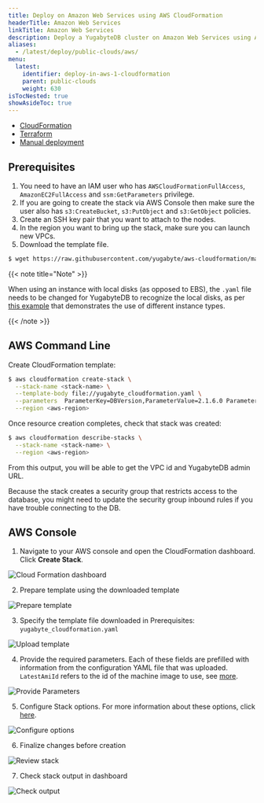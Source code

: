 ```yaml
---
title: Deploy on Amazon Web Services using AWS CloudFormation
headerTitle: Amazon Web Services
linkTitle: Amazon Web Services
description: Deploy a YugabyteDB cluster on Amazon Web Services using AWS CloudFormation
aliases:
  - /latest/deploy/public-clouds/aws/
menu:
  latest:
    identifier: deploy-in-aws-1-cloudformation
    parent: public-clouds
    weight: 630
isTocNested: true
showAsideToc: true
---
```


<ul class="nav nav-tabs-alt nav-tabs-yb">
  <li >
    <a href="/latest/deploy/public-clouds/aws/cloudformation" class="nav-link active">
      <i class="icon-shell"></i>
      CloudFormation
    </a>
  </li>
  <li >
    <a href="/latest/deploy/public-clouds/aws/terraform" class="nav-link">
      <i class="icon-shell"></i>
      Terraform
    </a>
  </li>
  <li>
    <a href="/latest/deploy/public-clouds/aws/manual-deployment" class="nav-link">
      <i class="icon-shell"></i>
      Manual deployment
    </a>
  </li>
</ul>

## Prerequisites

1. You need to have an IAM user who has `AWSCloudFormationFullAccess`, `AmazonEC2FullAccess` and `ssm:GetParameters` privilege.
2. If you are going to create the stack via AWS Console then make sure the user also has `s3:CreateBucket`, `s3:PutObject` and `s3:GetObject` policies.
3. Create an SSH key pair that you want to attach to the nodes.
4. In the region you want to bring up the stack, make sure you can launch new VPCs.  
5. Download the template file.

```sh
$ wget https://raw.githubusercontent.com/yugabyte/aws-cloudformation/master/yugabyte_cloudformation.yaml
```

{{< note title="Note" >}}

When using an instance with local disks (as opposed to EBS), the `.yaml` file needs to be changed for YugabyteDB to recognize the local disks, as per [this example](https://github.com/yugabyte/aws-cloudformation/blob/master/yugabyte_ephemeral_nvme_cloudformation.yaml) that demonstrates the use of different instance types.

{{< /note >}}

## AWS Command Line

Create CloudFormation template:

```sh
$ aws cloudformation create-stack \
  --stack-name <stack-name> \
  --template-body file://yugabyte_cloudformation.yaml \
  --parameters  ParameterKey=DBVersion,ParameterValue=2.1.6.0 ParameterKey=KeyName,ParameterValue=<ssh-key-name> \
  --region <aws-region>
```

Once resource creation completes, check that stack was created:

```sh
$ aws cloudformation describe-stacks \
  --stack-name <stack-name> \
  --region <aws-region>
```

From this output, you will be able to get the VPC id and YugabyteDB admin URL.

Because the stack creates a security group that restricts access to the database, you might need to update the security group inbound rules if you have trouble connecting to the DB.

## AWS Console

1. Navigate to your AWS console and open the CloudFormation dashboard. Click **Create Stack**.

<img title="Cloud Formation dashboard" class="expandable-image" src="/images/deploy/aws/aws-cf-initial-dashboard.png" />
<br>

2. Prepare template using the downloaded template

<img title="Prepare template" class="expandable-image" src="/images/deploy/aws/aws-cf-prepare-template.png" />
<br>

3. Specify the template file downloaded in Prerequisites: `yugabyte_cloudformation.yaml`

<img title="Upload template" class="expandable-image" src="/images/deploy/aws/aws-cf-upload-template.png" />
<br>

4. Provide the required parameters. Each of these fields are prefilled with information from the configuration YAML file that was uploaded. `LatestAmiId` refers to the id of the machine image to use, see [more](https://docs.aws.amazon.com/AWSEC2/latest/UserGuide/finding-an-ami.html).

<img title="Provide Parameters" class="expandable-image" src="/images/deploy/aws/aws-cf-provide-parameters.png" />
<br>

5. Configure Stack options. For more information about these options, click [here](https://docs.aws.amazon.com/AWSCloudFormation/latest/UserGuide/cfn-console-add-tags.html).

<img title="Configure options" class="expandable-image" src="/images/deploy/aws/aws-cf-configure-options.png" />
<br>

6. Finalize changes before creation

<img title="Review stack" class="expandable-image" src="/images/deploy/aws/aws-cf-review-stack.png" />
<br>

7. Check stack output in dashboard

<img title="Check output" class="expandable-image" src="/images/deploy/aws/aws-cf-check-output.png" />
